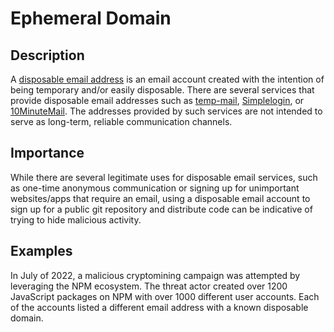# Ephemeral Domain

## Description

A [disposable email address](https://en.wikipedia.org/wiki/Disposable_email_address) is an email account created with the intention of being temporary and/or easily disposable. There are several services that provide disposable email addresses such as [temp-mail](https://temp-mail.org/en/), [Simplelogin](https://simplelogin.io/), or [10MinuteMail](https://10minutemail.com/). The addresses provided by such services are not intended to serve as long-term, reliable communication channels.

## Importance

While there are several legitimate uses for disposable email services, such as one-time anonymous communication or signing up for unimportant websites/apps that require an email, using a disposable email account to sign up for a public git repository and distribute code can be indicative of trying to hide malicious activity.

## Examples

In July of 2022, a malicious cryptomining campaign was attempted by leveraging the NPM ecosystem. The threat actor created over 1200 JavaScript packages on NPM with over 1000 different user accounts. Each of the accounts listed a different email address with a known disposable domain.
